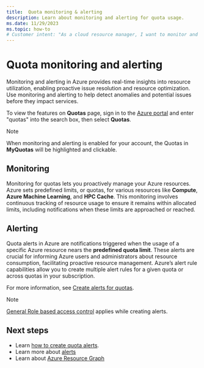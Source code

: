 ```yaml
---
title:  Quota monitoring & alerting
description: Learn about monitoring and alerting for quota usage.
ms.date: 11/29/2023
ms.topic: how-to
# Customer intent: "As a cloud resource manager, I want to monitor and set up alerts for quota usage, so that I can proactively manage resources and prevent service disruptions."
---
```


# Quota monitoring and alerting

Monitoring and alerting in Azure provides real-time insights into resource utilization, enabling proactive issue resolution and resource optimization. Use monitoring and alerting to help detect anomalies and potential issues before they impact services.

To view the features on **Quotas** page, sign in to the [Azure portal](https://portal.azure.com) and enter "quotas" into the search box, then select **Quotas**.

> [!NOTE]
> When monitoring and alerting is enabled for your account, the Quotas in **MyQuotas** will be highlighted and clickable.

## Monitoring

Monitoring for quotas lets you proactively manage your Azure resources. Azure sets predefined limits, or quotas, for various resources like **Compute**, **Azure Machine Learning**, and **HPC Cache**. This monitoring involves continuous tracking of resource usage to ensure it remains within allocated limits, including notifications when these limits are approached or reached.

## Alerting

Quota alerts in Azure are notifications triggered when the usage of a specific Azure resource nears the **predefined quota limit**. These alerts are crucial for informing Azure users and administrators about resource consumption, facilitating proactive resource management. Azure’s alert rule capabilities allow you to create multiple alert rules for a given quota or across quotas in your subscription.

For more information, see [Create alerts for quotas](how-to-guide-monitoring-alerting.md).

> [!NOTE]
> [General Role based access control](/azure/azure-monitor/alerts/alerts-overview#azure-role-based-access-control-for-alerts) applies while creating alerts.  

## Next steps

- Learn [how to create quota alerts](how-to-guide-monitoring-alerting.md).
- Learn more about [alerts](/azure/azure-monitor/alerts/alerts-overview)
- Learn about [Azure Resource Graph](/azure/governance/resource-graph/overview)


